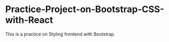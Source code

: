 # Practice-Project-on-Bootstrap-CSS-with-React
This is a practice on Styling frontend with Bootstrap.

